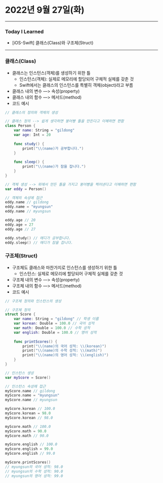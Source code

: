 # 2022년 9월 27일(화)

---

### Today I Learned 

- [iOS-Swift] 클래스(Class)와 구조체(Struct)

---

### 클래스(Class)

- 클래스는 인스턴스(객체)를 생성하기 위한 틀
  - 인스턴스(객체): 실제로 메모리에 할당되어 구체적 실체를 갖춘 것
  - Swift에서는 클래스의 인스턴스를 특별히 객체(object)라고 부름
- 클래스 내의 변수 —> 속성(property)
- 클래스 내의 함수 —> 메서드(method)
- 코드 예시

```swift
// 클래스의 정의와 객체의 생성

// 클래스 정의 --> 쉽게 생각하면 붕어빵 틀을 만든다고 이해하면 편함
class Person {
    var name: String = "gildong"
    var age: Int = 20 
  
    func study() {
        print("\\(name)가 공부합니다.")
    }
  
    func sleep() {
        print("\\(name)가 잠을 잡니다.")
    }
}

// 객체 생성 --> 위에서 만든 틀을 가지고 붕어빵을 찍어낸다고 이해하면 편함 
var eddy = Person()

// 객체의 속성에 접근 
eddy.name // gildong
eddy.name = "myungsun"
eddy.name // myungsun

eddy.age // 20 
eddy.age = 27
eddy.age // 27 

eddy.study() // 에디가 공부합니다.
eddy.sleep() // 에디가 잠을 잡니다.
```

### 구조체(Struct)

- 구조체도 클래스와 마찬가지로 인스턴스를 생성하기 위한 틀
  - 인스턴스: 실제로 메모리에 할당되어 구체적 실체를 갖춘 것
- 구조체 내의 변수 —> 속성(property)
- 구조체 내의 함수 —> 메서드(method)
- 코드 예시

```swift
// 구조체 정의와 인스턴스의 생성 

// 구조체 정의 
struct Score {
    var name: String = "gildong" // 학생 이름 
    var korean: Double = 100.0 // 국어 성적
    var math: Double = 100.0 // 수학 성적 
    var english: Double = 100.0 // 영어 성적 
  
    func printScores() {
        print("\\(name)의 국어 성적: \\(korean)")
        print("\\(name)의 수학 성적: \\(math)")
        print("\\(name)의 영어 성적: \\(english)")
    }
}

// 인스턴스 생성 
var myScore = Score()

// 인스턴스 속성에 접근 
myScore.name // gildong
myScore.name = "myungsun"
myScore.name // myungsun

myScore.korean // 100.0
myScore.korean = 98.0 
myScore.korean // 98.0

myScore.math // 100.0
myScore.math = 90.0 
myScore.math // 90.0

myScore.english // 100.0 
myScore.english = 99.0 
myScore.english // 99.0 

myScore.printScores() 
// myungsun의 국어 성적: 98.0
// myungsun의 수학 성적: 90.0
// myungsun의 영어 성적: 99.0
```